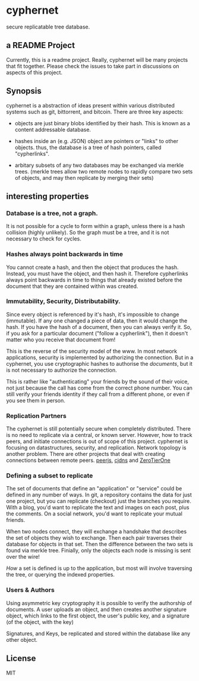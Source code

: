 # cyphernet

secure replicatable tree database.

## a README Project

Currently, this is a readme project.
Really, cyphernet will be many projects that fit together.
Please check the issues to take part in discussions on aspects of this project.

## Synopsis

cyphernet is a abstraction of ideas present within various distributed systems
such as git, bittorrent, and bitcoin. There are three key aspects:

* objects are just binary blobs identified by their hash. This is known as a content addressable database.

* hashes inside an (e.g. JSON) object are pointers or "links" to other objects.
  thus, the database is a tree of hash pointers, called "cypherlinks".

* arbitary subsets of any two databases may be exchanged via merkle trees.
  (merkle trees allow two remote nodes to rapidly compare two sets of objects,
  and may then replicate by merging their sets)

## interesting properties

### Database is a tree, not a graph.

It is not possible for a cycle to form within a graph, unless there is a hash collision
(highly unlikely). So the graph must be a tree, and it is not necessary to check for cycles.

### Hashes always point backwards in time

You cannot create a hash, and then the object that produces the hash.
Instead, you must have the object, and then hash it.
Therefore cypherlinks always point backwards in time to things that
already existed before the document that they are contained within
was created.

### Immutability, Security, Distributability.

Since every object is referenced by it's hash, it's impossible to change (immutable).
If any one changed a piece of data, then it would change the hash.
If you have the hash of a document, then you can always verify it.
So, if you ask for a particular document ("follow a cypherlink"),
then it doesn't matter who you receive that document from!

This is the reverse of the security model of the www.
In most network applications, security is implemented by authorizing the connection.
But in a cyphernet, you use cryptographic hashes to authorise the _documents_,
but it is not necessary to authorize the connection.

This is rather like "authenticating" your friends by the sound of their voice,
not just because the call has come from the correct phone number. You can still verify
your friends identity if they call from a different phone, or even if you see them in person.

### Replication Partners

The cyphernet is still potentially secure when completely distributed.
There is no need to replicate via a central, or known server.
However, how to track peers, and initiate connections is out of scope of this project.
cyphernet is focusing on datastructures, security, and replication.
Network topology is another problem. There are other projects that
deal with creating connections between remote peers.
[peerjs](http://peerjs.com), [cjdns](https://github.com/cjdelisle/cjdns) and [ZeroTierOne](https://www.zerotier.com/)


### Defining a subset to replicate

The set of documents that define an "application" or "service" could be defined
in any number of ways. In git, a repository contains the data for just one
project, but you can replicate (checkout) just the branches you require.
With a blog, you'd want to replicate the text and images on each post, plus
the comments. On a social network, you'd want to replicate your mutual friends.

When two nodes connect, they will exchange a handshake that describes the set
of objects they wish to exchange. Then each pair traverses their database for
objects in that set. Then the difference between the two sets is found via
merkle tree. Finially, only the objects each node is missing is sent over
the wire!

_How_ a set is defined is up to the application, but most will involve
traversing the tree, or querying the indexed properties.

### Users & Authors

Using asymmetric key cryptography it is possible to verify the authorship of
documents. A user uploads an object, and then creates another signature
object, which links to the first object, the user's public key, and a signature
(of the object, with the key)

Signatures, and Keys, be replicated and stored within the database like any
other object.

## License

MIT
